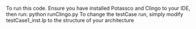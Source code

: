 To run this code. Ensure you have installed Potassco and Clingo to your IDE, then run:
python runClingo.py
To change the testCase run, simply modify testCase1_inst.lp to the structure of your architecture
